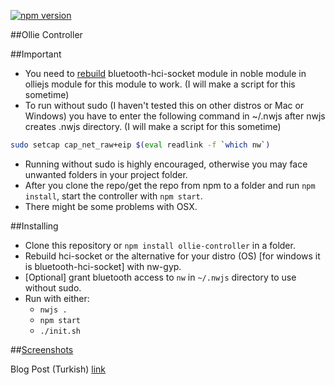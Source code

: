 [![npm version](https://badge.fury.io/js/ollie-controller.svg)](https://badge.fury.io/js/ollie-controller)

##Ollie Controller

##Important

* You need to [rebuild](https://github.com/nwjs/nw.js/wiki/build-native-modules-with-nw-gyp) bluetooth-hci-socket module in noble module in olliejs module for this module to work. (I will make a script for this sometime)
* To run without sudo (I haven't tested this on other distros or Mac or Windows) you have to enter the following command in ~/.nwjs after nwjs creates .nwjs directory. (I will make a script for this sometime)

```sh
sudo setcap cap_net_raw+eip $(eval readlink -f `which nw`)
```

* Running without sudo is highly encouraged, otherwise you may face unwanted folders in your project folder.
* After you clone the repo/get the repo from npm to a folder and run ```npm install```, start the controller with ```npm start```.
* There might be some problems with OSX.

##Installing

* Clone this repository or ```npm install ollie-controller``` in a folder.
* Rebuild hci-socket or the alternative for your distro (OS) [for windows it is bluetooth-hci-socket] with nw-gyp.
* [Optional] grant bluetooth access to ```nw``` in ```~/.nwjs``` directory to use without sudo.
* Run with either:
	* ```nwjs .```
	* ```npm start```
	* ```./init.sh```

##[Screenshots](https://photos.google.com/share/AF1QipPIJ7by0HDT3CadOOfwpkgYTELoPh4nMvPTos-DzzvJVLd1ZEOA2KK8xXL2cpL0HQ?key=THVpMF9uVEN0Vl9uRG1tYTJhZF8xRmZCeWxaQkJB)

Blog Post (Turkish) [link](http://omeryagmurlu.github.io/ollie/2015/12/01/olliejs.html)
